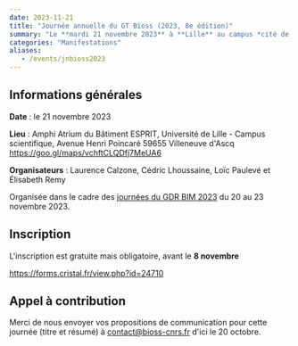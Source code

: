 ```yaml
---
date: 2023-11-21
title: "Journée annuelle du GT Bioss (2023, 8e édition)"
summary: "Le **mardi 21 novembre 2023** à **Lille** au campus *cité de scientifique* de Villeneuve d'Ascq"
categories: "Manifestations"
aliases:
   - /events/jnbioss2023
---
```



## Informations générales

**Date** : le 21 novembre 2023

**Lieu** : Amphi Atrium du Bâtiment ESPRIT, Université de Lille - Campus scientifique, Avenue Henri Poincaré 59655 Villeneuve d'Ascq <https://goo.gl/maps/vchftCLQDfj7MeUA6>

**Organisateurs** : Laurence Calzone, Cédric Lhoussaine, Loïc Paulevé et Élisabeth Remy

Organisée dans le cadre des [journées du GDR BIM 2023](https://www.gdr-bim.cnrs.fr/journees-du-gdr-bim-2023/
) du 20 au 23 novembre 2023.

## Inscription

L'inscription est gratuite mais obligatoire, avant le **8 novembre**

https://forms.cristal.fr/view.php?id=24710

## Appel à contribution

Merci de nous envoyer vos propositions de communication pour cette journée (titre et résumé) à [contact@bioss-cnrs.fr](mailto:contact@bioss-cnrs.fr) d'ici le 20 octobre.
